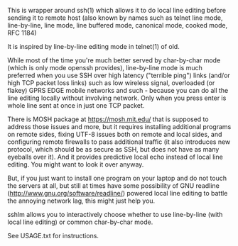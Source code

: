 This is wrapper around ssh(1) which allows it to do local line editing
before sending it to remote host (also known by names such as telnet line mode,
line-by-line, line mode, line buffered mode, canonical mode, cooked mode,
RFC 1184)

It is inspired by line-by-line editing mode in telnet(1) of old.  

While most of the time you're much better served by char-by-char mode (which
is only mode openssh provides), line-by-line mode is much preferred when you
use SSH over high latency ("terrible ping") links (and/or high TCP packet loss
links) such as low wireless signal, overloaded (or flakey) GPRS EDGE mobile
networks and such - because you can do all the line editing locally without
involving network. Only when you press enter is whole line sent at once in
just one TCP packet.

There is MOSH package at https://mosh.mit.edu/ that is supposed to address
those issues and more, but it requires installing additional programs on
remote sides, fixing UTF-8 issues both on remote and local sides, and
configuring remote firewalls to pass additional traffic (it also introduces
new protocol, which should be as secure as SSH, but does not have as many
eyeballs over it).  And it provides predictive local echo instead of local
line editing. You might want to look it over anyway.

But, if you just want to install one program on your laptop and do not touch
the servers at all, but still at times have some possibility of GNU readline 
(http://www.gnu.org/software/readline/) powered local line editing to battle 
the annoying network lag, this might just help you.

sshlm allows you to interactively choose whether to use line-by-line (with
local line editing) or common char-by-char mode.

See USAGE.txt for instructions.
